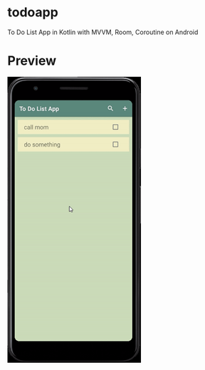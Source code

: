 # todoapp
To Do List App in Kotlin with MVVM, Room, Coroutine on Android

# Preview
<img src="/todoapp.gif" width="300" height="643"/>

